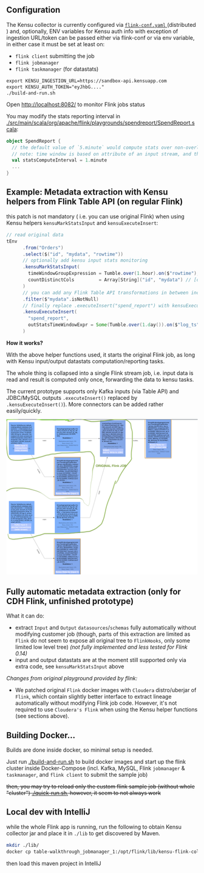 Configuration
-----

The Kensu collector is currently configured via [`flink-conf.yaml` ](./conf/flink-conf.yaml)
(distributed ) and, optionally, ENV variables for Kensu auth info with exception of
ingestion URL/token can be passed either via flink-conf or via env variable, in either case it must be set at least on:
 - `flink client` submitting the job
 - `flink jobmanager`
 - `flink taskmanager` (for datastats)

```
export KENSU_INGESTION_URL=https://sandbox-api.kensuapp.com
export KENSU_AUTH_TOKEN="eyJhbG...."
./build-and-run.sh
```

Open [http://localhost:8082/](http://localhost:8082/) to monitor Flink jobs status

You may modify the stats reporting interval in [./src/main/scala/org/apache/flink/playgrounds/spendreport/SpendReport.scala](./src/main/scala/org/apache/flink/playgrounds/spendreport/SpendReport.scala):
```scala
object SpendReport {
  // the default value of `5.minute` would compute stats over non-overlapping (Tumble) windows of 5 minutes each, taking into account only the  data inside the current window, and would report stats to Kensu at end of each such window
  // note: time window is based on attribute of an input stream, and thus, just as any stream-based group/window computation, to behave properly it requires the timestamp attribute to respect the WATERMARK provided for the input datasources (which is part of original job/stream being monitored by kensu)
  val statsComputeInterval = 1.minute
  ...
}
```

Example: Metadata extraction with Kensu helpers from Flink Table API (on regular Flink)
--------

this patch is not mandatory ( i.e. you can use original Flink)
when using Kensu helpers `kensuMarkStatsInput` and `kensuExecuteInsert`:
  ```scala
  // read original data
tEnv
        .from("Orders")
        .select($("id", "mydata", "rowtime"))
        // optionally add kensu input stats monitoring
        .kensuMarkStatsInput(
          timeWindowGroupExpression = Tumble.over(1.hour).on($"rowtime"),
          countDistinctCols         = Array[String]("id", "mydata") // [optional]
        )
        // you can add any Flink Table API transformations in between including JOINS etc ...
        .filter($"mydata".isNotNull)
        // finally replace .executeInsert("spend_report") with kensuExecuteInsert:
        .kensuExecuteInsert(
          "spend_report",
          outStatsTimeWindowExpr = Some(Tumble.over(1.day()).on($"log_ts"))
        )
  ```

**How it works?**

With the above helper functions used, it starts the original Flink job, 
as long with Kensu input/output datastats computation/reporting tasks. 

The whole thing is collapsed into a single Flink stream job, i.e. input data is read and result is computed only once,
forwarding the data to kensu tasks.

The current prototype supports only Kafka inputs (via Table API) and JDBC/MySQL outputs
`.executeInsert()` replaced by `.kensuExecuteInsert()`).
More connectors can be added rather easily/quickly.

![Flink job tree](./docs/kensu-flink-diagram.png)



Fully automatic metadata extraction (only for CDH Flink, unfinished prototype)
--------

What it can do:
- extract `Input` and `Output` `datasources`/`schemas` fully automatically without modifying customer job (though,
  parts of this extraction are limited as `Flink` do not seem to expose all original tree to `FlinkHooks`,
  only some limited low level tree) *(not fully implemented and less tested for Flink 0.14)*
- input and output datastats are at the moment still supported only via extra code, see `kensuMarkStatsInput` above


*Changes from original playground provided by flink:*

- We patched original `Flink` docker images with `Cloudera` distro/uberjar of `Flink`,
  which contain slightly better interface to extract lineage automatically without modifying Flink job code.
  However, it's not required to use `Cloudera's Flink` when using the Kensu helper functions (see sections above).

Building Docker...
--------

Builds are done inside docker, so minimal setup is needed.

Just run [./build-and-run.sh](./build-and-run.sh) to build docker images and start up the flink cluster inside
Docker-Compose (incl. Kafka, MySQL, Flink `jobmanager` & `taskmanager`, and `flink client` to submit the sample job)

~~then, you may try to reload only the custom flink sample job (without whole "cluster")
[./quick-run.sh](./quick-run.sh), however, it seem to not always work~~


Local dev with IntelliJ
------

while the whole Flink app is running, run the following to obtain Kensu collector jar and place it in `./lib` to get
discovered by Maven.

```bash
mkdir ./lib/
docker cp table-walkthrough_jobmanager_1:/opt/flink/lib/kensu-flink-collector.jar ./lib/
```
then load this maven project in IntelliJ

